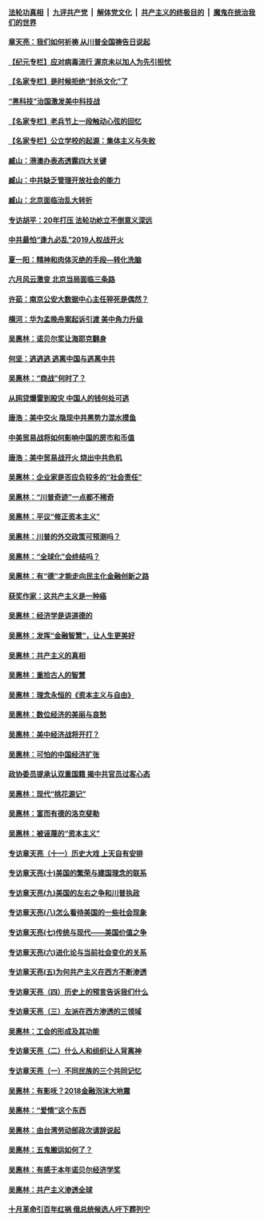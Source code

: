 ####  [法轮功真相](../../../../basic/blob/master/README.md?t=07072331) &nbsp;|&nbsp; [九评共产党](../../../../9ping.md/blob/master/README.md?t=07072331) &nbsp;|&nbsp; [解体党文化](../../../../jtdwh.md/blob/master/README.md?t=07072331)  &nbsp;|&nbsp; [共产主义的终极目的](../../../../gczydzjmd.md/blob/master/README.md?t=07072331) &nbsp;|&nbsp; [魔鬼在统治我们的世界](../../../../mgztzwmdsj.md/blob/master/README.md?t=07072331) 

#### [章天亮：我们如何祈祷 从川普全国祷告日说起](../pages/nsc423/n11944627.md?t=07072331) 

#### [【纪元专栏】应对病毒流行 渥京未以加人为先引担忧](../pages/nsc423/n11875714.md?t=07072331) 

#### [【名家专栏】是时候拒绝“封杀文化”了](../pages/nsc423/n11814093.md?t=07072331) 

#### [“黑科技”治国激发美中科技战](../pages/nsc423/n11638056.md?t=07072331) 

#### [【名家专栏】老兵节上一段触动心弦的回忆](../pages/nsc423/n11646016.md?t=07072331) 

#### [【名家专栏】公立学校的起源：集体主义与失败](../pages/nsc423/n11601833.md?t=07072331) 

#### [臧山：港澳办表态透露四大关键](../pages/nsc423/n11421628.md?t=07072331) 

#### [臧山：中共缺乏管理开放社会的能力](../pages/nsc423/n11407457.md?t=07072331) 

#### [臧山：北京面临治乱大转折](../pages/nsc423/n11406895.md?t=07072331) 

#### [专访胡平：20年打压 法轮功屹立不倒意义深远](../pages/nsc423/n11398800.md?t=07072331) 

#### [中共最怕“逢九必乱”2019人权战开火](../pages/nsc423/n11385248.md?t=07072331) 

#### [夏一阳：精神和肉体灭绝的手段—转化洗脑](../pages/nsc423/n11368250.md?t=07072331) 

#### [六月风云激变 北京当局面临三条路](../pages/nsc423/n11313668.md?t=07072331) 

#### [许茹：南京公安大数据中心主任猝死是偶然？](../pages/nsc423/n11064744.md?t=07072331) 

#### [横河：华为孟晚舟案起诉引渡 美中角力升级](../pages/nsc423/n11027230.md?t=07072331) 

#### [吴惠林：诺贝尔奖让海耶克翻身](../pages/nsc423/n10890049.md?t=07072331) 

#### [何坚：逃逃逃 逃离中国与逃离中共](../pages/nsc423/n10592891.md?t=07072331) 

#### [吴惠林：“商战”何时了？](../pages/nsc423/n10573558.md?t=07072331) 

#### [从网贷爆雷到股灾 中国人的钱何处可逃](../pages/nsc423/n10572800.md?t=07072331) 

#### [唐浩：美中交火 隐现中共黑势力混水摸鱼](../pages/nsc423/n10544040.md?t=07072331) 

#### [中美贸易战将如何影响中国的房市和币值](../pages/nsc423/n10543697.md?t=07072331) 

#### [唐浩：美中贸易战开火 烧出中共危机](../pages/nsc423/n10540126.md?t=07072331) 

#### [吴惠林：企业家是否应负较多的“社会责任”](../pages/nsc423/n10535022.md?t=07072331) 

#### [吴惠林：“川普奇迹”一点都不稀奇](../pages/nsc423/n10512808.md?t=07072331) 

#### [吴惠林：平议“修正资本主义”](../pages/nsc423/n10495724.md?t=07072331) 

#### [吴惠林：川普的外交政策可预测吗？](../pages/nsc423/n10462387.md?t=07072331) 

#### [吴惠林：“全球化”会终结吗？](../pages/nsc423/n10452838.md?t=07072331) 

#### [吴惠林：有“德”才能走向民主化金融创新之路](../pages/nsc423/n10432292.md?t=07072331) 

#### [获奖作家：这共产主义是一种癌](../pages/nsc423/n10431541.md?t=07072331) 

#### [吴惠林：经济学是讲道德的](../pages/nsc423/n10398014.md?t=07072331) 

#### [吴惠林：发挥“金融智慧”，让人生更美好](../pages/nsc423/n10375019.md?t=07072331) 

#### [吴惠林：共产主义的真相](../pages/nsc423/n10351394.md?t=07072331) 

#### [吴惠林：重拾古人的智慧](../pages/nsc423/n10337691.md?t=07072331) 

#### [吴惠林：理念永恒的《资本主义与自由》](../pages/nsc423/n10316274.md?t=07072331) 

#### [吴惠林：数位经济的美丽与哀愁](../pages/nsc423/n10292946.md?t=07072331) 

#### [吴惠林：美中经济战将开打？](../pages/nsc423/n10258825.md?t=07072331) 

#### [吴惠林：可怕的中国经济扩张](../pages/nsc423/n10219147.md?t=07072331) 

#### [政协委员提承认双重国籍 揭中共官员过客心态](../pages/nsc423/n10208809.md?t=07072331) 

#### [吴惠林：现代“桃花源记”](../pages/nsc423/n10185234.md?t=07072331) 

#### [吴惠林：富而有德的洛克斐勒](../pages/nsc423/n10142264.md?t=07072331) 

#### [吴惠林：被诬蔑的“资本主义”](../pages/nsc423/n10124816.md?t=07072331) 

#### [专访章天亮（十一）历史大戏 上天自有安排](../pages/nsc423/n10094905.md?t=07072331) 

#### [专访章天亮(十)美国的繁荣与建国理念的联系](../pages/nsc423/n10094899.md?t=07072331) 

#### [专访章天亮(九)美国的左右之争和川普执政](../pages/nsc423/n10094889.md?t=07072331) 

#### [专访章天亮(八)怎么看待美国的一些社会现象](../pages/nsc423/n10094857.md?t=07072331) 

#### [专访章天亮(七)传统与现代——美国价值之争](../pages/nsc423/n10093140.md?t=07072331) 

#### [专访章天亮(六)进化论与当前社会变化的关系](../pages/nsc423/n10092036.md?t=07072331) 

#### [专访章天亮(五)为何共产主义在西方不断渗透](../pages/nsc423/n10083620.md?t=07072331) 

#### [专访章天亮（四）历史上的预言告诉我们什么](../pages/nsc423/n10083606.md?t=07072331) 

#### [专访章天亮（三）左派在西方渗透的三领域](../pages/nsc423/n10081115.md?t=07072331) 

#### [吴惠林：工会的形成及其功能](../pages/nsc423/n10080633.md?t=07072331) 

#### [专访章天亮（二）什么人和组织让人背离神](../pages/nsc423/n10076637.md?t=07072331) 

#### [专访章天亮（一）不同民族的三个共同记忆](../pages/nsc423/n10074188.md?t=07072331) 

#### [吴惠林：有影呒？2018金融泡沫大地震](../pages/nsc423/n10040534.md?t=07072331) 

#### [吴惠林：“爱情”这个东西](../pages/nsc423/n10019423.md?t=07072331) 

#### [吴惠林：由台湾劳动部政次请辞说起](../pages/nsc423/n9979679.md?t=07072331) 

#### [吴惠林：五鬼搬运如何了？](../pages/nsc423/n9925338.md?t=07072331) 

#### [吴惠林：有感于本年诺贝尔经济学奖](../pages/nsc423/n9871883.md?t=07072331) 

#### [吴惠林：共产主义渗透全球](../pages/nsc423/n9812748.md?t=07072331) 

#### [十月革命引百年红祸 俄总统候选人吁下葬列宁](../pages/nsc423/n9810182.md?t=07072331) 

